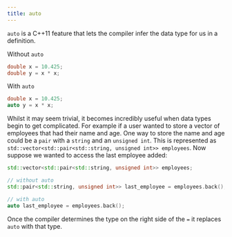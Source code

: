 ```yaml
---
title: auto
---
```


`auto` is a C++11 feature that lets the compiler infer the data type for us in a definition. 

Without `auto`
```c++
double x = 10.425;
double y = x * x;
```

With `auto`
```c++
double x = 10.425;
auto y = x * x;
```

Whilst it may seem trivial, it becomes incredibly useful when data types begin to get complicated. For example if a user wanted to store a vector of employees that had their name and age. One way to store the name and age could be a `pair` with a `string` and an `unsigned int`. This is represented as `std::vector<std::pair<std::string, unsigned int>> employees`. Now suppose we wanted to access the last employee added:

```c++
std::vector<std::pair<std::string, unsigned int>> employees;

// without auto
std::pair<std::string, unsigned int>> last_employee = employees.back();

// with auto
auto last_employee = employees.back();
```

Once the compiler determines the type on the right side of the `=` it replaces `auto` with that type.
